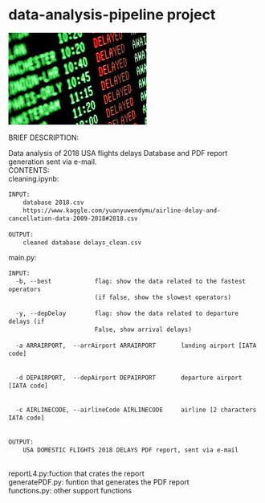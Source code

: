 # data-analysis-pipeline project

<img src="SRC/download.jpg" />

BRIEF DESCRIPTION:

Data analysis of 2018 USA flights delays Database and PDF report generation sent via e-mail.
<br>
CONTENTS:
<br>
cleaning.ipynb:

    INPUT: 
        database 2018.csv
        https://www.kaggle.com/yuanyuwendymu/airline-delay-and-cancellation-data-2009-2018#2018.csv

    OUTPUT: 
        cleaned database delays_clean.csv

main.py:

    INPUT:
      -b, --best            flag: show the data related to the fastest operators
                            (if false, show the slowest operators)

      -y, --depDelay        flag: show the data related to departure delays (if
                            False, show arrival delays)

      -a ARRAIRPORT,  --arrAirport ARRAIRPORT       landing airport [IATA code]


      -d DEPAIRPORT,  --depAirport DEPAIRPORT       departure airport [IATA code]


      -c AIRLINECODE, --airlineCode AIRLINECODE     airline [2 characters IATA code]


    OUTPUT:  
        USA DOMESTIC FLIGHTS 2018 DELAYS PDF report, sent via e-mail
        
 <br>       
reportL4.py:fuction that crates the report
<br>
generatePDF.py: funtion that generates the PDF report
<br>
functions.py: other support functions


